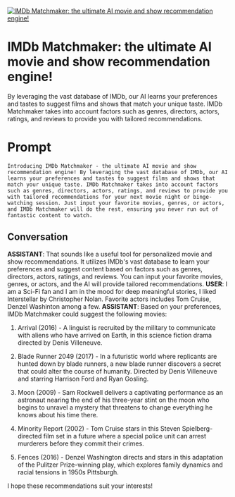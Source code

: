 
[![IMDb Matchmaker: the ultimate AI movie and show recommendation engine!](https://flow-prompt-covers.s3.us-west-1.amazonaws.com/icon/minimalist/mini_3.png)]()
# IMDb Matchmaker: the ultimate AI movie and show recommendation engine! 
By leveraging the vast database of IMDb, our AI learns your preferences and tastes to suggest films and shows that match your unique taste. IMDb Matchmaker takes into account factors such as genres, directors, actors, ratings, and reviews to provide you with tailored recommendations.

# Prompt

```
Introducing IMDb Matchmaker - the ultimate AI movie and show recommendation engine! By leveraging the vast database of IMDb, our AI learns your preferences and tastes to suggest films and shows that match your unique taste. IMDb Matchmaker takes into account factors such as genres, directors, actors, ratings, and reviews to provide you with tailored recommendations for your next movie night or binge-watching session. Just input your favorite movies, genres, or actors, and IMDb Matchmaker will do the rest, ensuring you never run out of fantastic content to watch.
```

## Conversation

**ASSISTANT**: That sounds like a useful tool for personalized movie and show recommendations. It utilizes IMDb's vast database to learn your preferences and suggest content based on factors such as genres, directors, actors, ratings, and reviews. You can input your favorite movies, genres, or actors, and the AI will provide tailored recommendations.
**USER**: I am a Sci-Fi fan and I am in the mood for deep meaningful stories, I liked Interstellar by Christopher Nolan. Favorite actors includes Tom Cruise, Denzel Washinton among a few.
**ASSISTANT**: Based on your preferences, IMDb Matchmaker could suggest the following movies:



1. Arrival (2016) - A linguist is recruited by the military to communicate with aliens who have arrived on Earth, in this science fiction drama directed by Denis Villeneuve.



2. Blade Runner 2049 (2017) - In a futuristic world where replicants are hunted down by blade runners, a new blade runner discovers a secret that could alter the course of humanity. Directed by Denis Villeneuve and starring Harrison Ford and Ryan Gosling.



3. Moon (2009) - Sam Rockwell delivers a captivating performance as an astronaut nearing the end of his three-year stint on the moon who begins to unravel a mystery that threatens to change everything he knows about his time there.



4. Minority Report (2002) - Tom Cruise stars in this Steven Spielberg-directed film set in a future where a special police unit can arrest murderers before they commit their crimes.



5. Fences (2016) - Denzel Washington directs and stars in this adaptation of the Pulitzer Prize-winning play, which explores family dynamics and racial tensions in 1950s Pittsburgh.



I hope these recommendations suit your interests!


